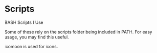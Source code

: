 # Scripts

BASH Scripts I Use

Some of these rely on the scripts folder being included in PATH. For easy usage, you may find this useful.

icomoon is used for icons.

